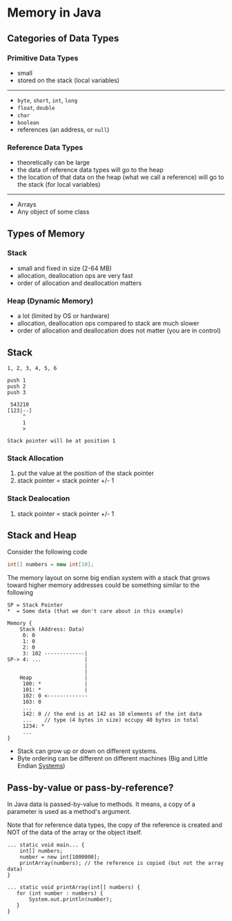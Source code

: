 Memory in Java
==============

## Categories of Data Types

### Primitive Data Types

 - small
 - stored on the stack (local variables)

---

 * `byte`, `short`, `int`, `long`
 * `float`, `double`
 * `char`
 * `boolean`
 * references (an address, or `null`)

### Reference Data Types

 - theoretically can be large
 - the data of reference data types will go to the heap
 - the location of that data on the heap (what we call a reference) will go to
   the stack (for local variables)

---

 * Arrays
 * Any object of some class

## Types of Memory

### Stack
 - small and fixed in size (2-64 MB)
 - allocation, deallocation ops are very fast
 - order of allocation and deallocation matters

### Heap (Dynamic Memory)
 - a lot (limited by OS or hardware)
 - allocation, deallocation ops compared to stack are much slower
 - order of allocation and deallocation does not matter (you are in control)

## Stack

```
1, 2, 3, 4, 5, 6

push 1
push 2
push 3

 543210
[123|--]
     ^
     1
     >

Stack pointer will be at position 1
```

### Stack Allocation

1. put the value at the position of the stack pointer
2. stack pointer = stack pointer +/- 1

### Stack Dealocation

1. stack pointer = stack pointer +/- 1

## Stack and Heap

Consider the following code

```java
int[] numbers = new int[10];
```

The memory layout on some big endian system with a stack that grows toward
higher memory addresses could be something similar to the following

```
SP = Stack Pointer
*  = Some data (that we don't care about in this example)

Memory {
    Stack (Address: Data)
     0: 0
     1: 0
     2: 0
     3: 102 -------------|
SP-> 4: ...              |
                         |
                         |
    Heap                 |
     100: *              |
     101: *              |
     102: 0 <-------------
     103: 0
     ...
     142: 0 // the end is at 142 as 10 elements of the int data
     ...    // type (4 bytes in size) occupy 40 bytes in total
     1234: *
     ...
}
```

* Stack can grow up or down on different systems.
* Byte ordering can be different on different machines (Big and Little Endian
  [Systems](https://www.cs.umd.edu/class/sum2003/cmsc311/Notes/Data/endian.html))

## Pass-by-value or pass-by-reference?

In Java data is passed-by-value to methods. It means, a copy of a parameter is
used as a method's argument.

Note that for reference data types, the copy of the reference is created and NOT
of the data of the array or the object itself.

```
... static void main... {
    int[] numbers;
    number = new int[1000000];
    printArray(numbers); // the reference is copied (but not the array data)
}

... static void printArray(int[] numbers) {
   for (int number : numbers) {
       System.out.println(number);
   }
}
```

